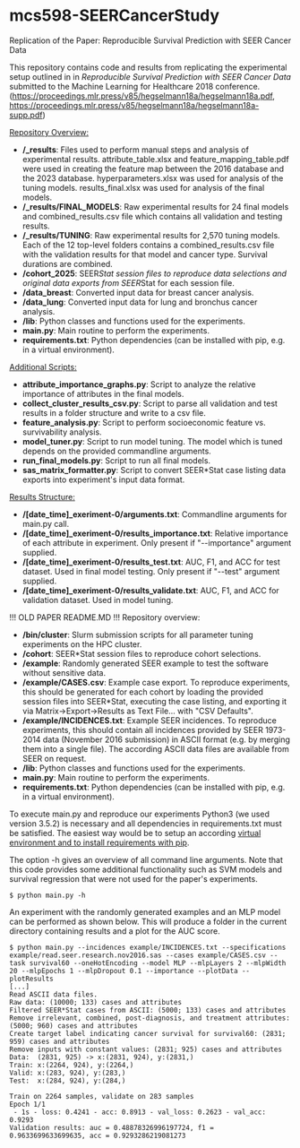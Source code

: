 # mcs598-SEERCancerStudy
Replication of the Paper: Reproducible Survival Prediction with SEER Cancer Data

This repository contains code and results from replicating the experimental setup outlined in in _Reproducible Survival Prediction with SEER Cancer Data_ submitted to the Machine Learning for Healthcare 2018 conference. (https://proceedings.mlr.press/v85/hegselmann18a/hegselmann18a.pdf, https://proceedings.mlr.press/v85/hegselmann18a/hegselmann18a-supp.pdf)

<ins>Repository Overview:</ins>
- **/_results**: Files used to perform manual steps and analysis of experimental results. attribute_table.xlsx and feature_mapping_table.pdf were used in creating the feature map between the 2016 database and the 2023 database. hyperparameters.xlsx was used for analysis of the tuning models. results_final.xlsx was used for analysis of the final models.
- **/_results/FINAL_MODELS**: Raw experimental results for 24 final models and combined_results.csv file which contains all validation and testing results.
- **/_results/TUNING**: Raw experimental results for 2,570 tuning models. Each of the 12 top-level folders contains a combined_results.csv file with the validation results for that model and cancer type. Survival durations are combined.
- **/cohort_2025**: SEER*Stat session files to reproduce data selections and original data exports from SEER*Stat for each session file.
- **/data_breast**: Converted input data for breast cancer analysis.
- **/data_lung**: Converted input data for lung and bronchus cancer analysis.
- **/lib**: Python classes and functions used for the experiments.
- **main.py**: Main routine to perform the experiments.
- **requirements.txt**: Python dependencies (can be installed with pip, e.g. in a virtual environment).

<ins>Additional Scripts:</ins>
- **attribute_importance_graphs.py**: Script to analyze the relative importance of attributes in the final models. 
- **collect_cluster_results_csv.py**: Script to parse all validation and test results in a folder structure and write to a csv file.
- **feature_analysis.py**: Script to perform socioeconomic feature vs. survivability analysis.
- **model_tuner.py**: Script to run model tuning. The model which is tuned depends on the provided commandline arguments.
- **run_final_models.py**: Script to run all final models.
- **sas_matrix_formatter.py**: Script to convert SEER*Stat case listing data exports into experiment's input data format.

<ins>Results Structure:</ins>
- **/[date_time]_exeriment-0/arguments.txt**: Commandline arguments for main.py call.
- **/[date_time]_exeriment-0/results_importance.txt**: Relative importance of each attribute in experiment. Only present if "--importance" argument supplied. 
- **/[date_time]_exeriment-0/results_test.txt**: AUC, F1, and ACC for test dataset. Used in final model testing. Only present if "--test" argument supplied.
- **/[date_time]_exeriment-0/results_validate.txt**: AUC, F1, and ACC for validation dataset. Used in model tuning. 


!!! OLD PAPER README.MD !!!
Repository overview:
- **/bin/cluster**: Slurm submission scripts for all parameter tuning experiments on the HPC cluster.
- **/cohort**: SEER*Stat session files to reproduce cohort selections.
- **/example**: Randomly generated SEER example to test the software without sensitive data.
- **/example/CASES.csv**: Example case export. To reproduce experiments, this should be generated for each cohort by loading the provided session files into SEER*Stat, executing the case listing, and exporting it via Matrix->Export->Results as Text File... with "CSV Defaults".
- **/example/INCIDENCES.txt**: Example SEER incidences. To reproduce experiments, this should contain all incidences provided by SEER 1973-2014 data (November 2016 submission) in ASCII format (e.g. by merging them into a single file). The according ASCII data files are available from SEER on request.
- **/lib**: Python classes and functions used for the experiments.
- **main.py**: Main routine to perform the experiments.
- **requirements.txt**: Python dependencies (can be installed with pip, e.g. in a virtual environment).


To execute main.py and reproduce our experiments Python3 (we used version 3.5.2) is necessary and all dependencies in requirements.txt must be satisfied. The easiest way would be to setup an according [virtual environment and to install requirements with pip](https://docs.python.org/3/tutorial/venv.html).

The option -h gives an overview of all command line arguments. Note that this code provides some additional functionality such as SVM models and survival regression that were not used for the paper's experiments.

```
$ python main.py -h
```

An experiment with the randomly generated examples and an MLP model can be performed as shown below. This will produce a folder in the current directory containing results and a plot for the AUC score.

```
$ python main.py --incidences example/INCIDENCES.txt --specifications example/read.seer.research.nov2016.sas --cases example/CASES.csv --task survival60 --oneHotEncoding --model MLP --mlpLayers 2 --mlpWidth 20 --mlpEpochs 1 --mlpDropout 0.1 --importance --plotData --plotResults
[...]
Read ASCII data files.
Raw data: (10000; 133) cases and attributes
Filtered SEER*Stat cases from ASCII: (5000; 133) cases and attributes
Remove irrelevant, combined, post-diagnosis, and treatment attributes: (5000; 960) cases and attributes
Create target label indicating cancer survival for survival60: (2831; 959) cases and attributes
Remove inputs with constant values: (2831; 925) cases and attributes
Data:  (2831, 925) -> x:(2831, 924), y:(2831,)
Train: x:(2264, 924), y:(2264,)
Valid: x:(283, 924), y:(283,)
Test:  x:(284, 924), y:(284,)

Train on 2264 samples, validate on 283 samples
Epoch 1/1
 - 1s - loss: 0.4241 - acc: 0.8913 - val_loss: 0.2623 - val_acc: 0.9293
Validation results: auc = 0.48878326996197724, f1 = 0.9633699633699635, acc = 0.9293286219081273
```
